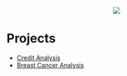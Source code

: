 <p align="center">
  <img src="https://i.ibb.co/y6pQybd/DS-COVER.png">
</p>

# Projects

* [Credit Analysis](https://github.com/viniciuspteixeira/Data-Science-Portfolio/blob/main/01_CreditAnalysis.ipynb)
* [Breast Cancer Analysis]([https://github.com/viniciuspteixeira/Portfolio/blob/main/CreditGrantAnalysis.ipynb](https://github.com/viniciuspteixeira/Data-Science-Portfolio/blob/main/02_Machine%20Learning%20to%20identify%20the%20types%20of%20Breast%20Cancer.ipynb))
